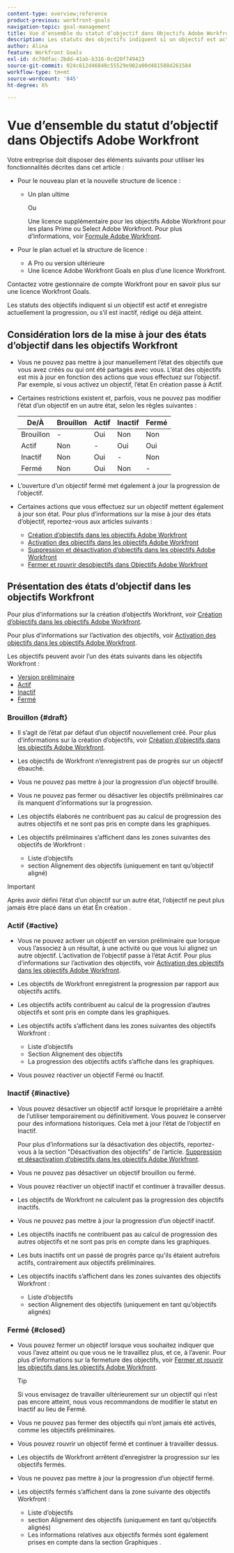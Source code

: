 ```yaml
---
content-type: overview;reference
product-previous: workfront-goals
navigation-topic: goal-management
title: Vue d’ensemble du statut d’objectif dans Objectifs Adobe Workfront
description: Les statuts des objectifs indiquent si un objectif est actif et enregistre actuellement la progression, ou s’il est inactif, rédigé ou déjà atteint.
author: Alina
feature: Workfront Goals
exl-id: dc70dfac-2bdd-41ab-b316-0cd20f749423
source-git-commit: 024c612d46848c55529e902a00d481588d261584
workflow-type: tm+mt
source-wordcount: '845'
ht-degree: 6%

---
```


# Vue d’ensemble du statut d’objectif dans Objectifs Adobe Workfront

Votre entreprise doit disposer des éléments suivants pour utiliser les fonctionnalités décrites dans cet article :

* Pour le nouveau plan et la nouvelle structure de licence :

   * Un plan ultime

     Ou

     Une licence supplémentaire pour les objectifs Adobe Workfront pour les plans Prime ou Select Adobe Workfront. Pour plus d’informations, voir [Formule Adobe Workfront](https://www.workfront.com/plans).

* Pour le plan actuel et la structure de licence :

   * A Pro ou version ultérieure
   * Une licence Adobe Workfront Goals en plus d’une licence Workfront.

Contactez votre gestionnaire de compte Workfront pour en savoir plus sur une licence Workfront Goals.

Les statuts des objectifs indiquent si un objectif est actif et enregistre actuellement la progression, ou s’il est inactif, rédigé ou déjà atteint.

## Considération lors de la mise à jour des états d’objectif dans les objectifs Workfront

* Vous ne pouvez pas mettre à jour manuellement l’état des objectifs que vous avez créés ou qui ont été partagés avec vous. L’état des objectifs est mis à jour en fonction des actions que vous effectuez sur l’objectif. Par exemple, si vous activez un objectif, l’état En création passe à Actif.
* Certaines restrictions existent et, parfois, vous ne pouvez pas modifier l’état d’un objectif en un autre état, selon les règles suivantes :

  | De/À | Brouillon | Actif | Inactif | Fermé |
  |---|---|---|---|---|
  | Brouillon | - | Oui | Non | Non |
  | Actif | Non | - | Oui | Oui |
  | Inactif | Non | Oui | - | Non |
  | Fermé | Non | Oui | Non | - |

* L’ouverture d’un objectif fermé met également à jour la progression de l’objectif.
* Certaines actions que vous effectuez sur un objectif mettent également à jour son état. Pour plus d’informations sur la mise à jour des états d’objectif, reportez-vous aux articles suivants :

   * [Création d’objectifs dans les objectifs Adobe Workfront](../../workfront-goals/goal-management/create-goals.md)
   * [Activation des objectifs dans les objectifs Adobe Workfront](../../workfront-goals/goal-management/activate-goals.md)
   * [Suppression et désactivation d’objectifs dans les objectifs Adobe Workfront](../../workfront-goals/goal-management/delete-and-deactivate-goals.md)
   * [Fermer et rouvrir desobjectifs dans Objectifs Adobe Workfront](../../workfront-goals/goal-management/close-and-reopen-goals.md)

## Présentation des états d’objectif dans les objectifs Workfront

Pour plus d’informations sur la création d’objectifs Workfront, voir [Création d’objectifs dans les objectifs Adobe Workfront](../../workfront-goals/goal-management/create-goals.md).

Pour plus d’informations sur l’activation des objectifs, voir [Activation des objectifs dans les objectifs Adobe Workfront](../../workfront-goals/goal-management/activate-goals.md).

Les objectifs peuvent avoir l’un des états suivants dans les objectifs Workfront :

* [Version préliminaire](#draft)
* [Actif](#active)
* [Inactif](#inactive)
* [Fermé](#closed)

### Brouillon {#draft}

* Il s’agit de l’état par défaut d’un objectif nouvellement créé. Pour plus d’informations sur la création d’objectifs, voir [Création d’objectifs dans les objectifs Adobe Workfront](../../workfront-goals/goal-management/create-goals.md).
* Les objectifs de Workfront n’enregistrent pas de progrès sur un objectif ébauché.
* Vous ne pouvez pas mettre à jour la progression d’un objectif brouillé.
* Vous ne pouvez pas fermer ou désactiver les objectifs préliminaires car ils manquent d’informations sur la progression.
* Les objectifs élaborés ne contribuent pas au calcul de progression des autres objectifs et ne sont pas pris en compte dans les graphiques.
* Les objectifs préliminaires s’affichent dans les zones suivantes des objectifs de Workfront :

   * Liste d’objectifs
   * section Alignement des objectifs (uniquement en tant qu’objectif aligné)


>[!IMPORTANT]
>
>Après avoir défini l’état d’un objectif sur un autre état, l’objectif ne peut plus jamais être placé dans un état En création .

### Actif {#active}

* Vous ne pouvez activer un objectif en version préliminaire que lorsque vous l’associez à un résultat, à une activité ou que vous lui alignez un autre objectif. L’activation de l’objectif passe à l’état Actif. Pour plus d’informations sur l’activation des objectifs, voir [Activation des objectifs dans les objectifs Adobe Workfront](../../workfront-goals/goal-management/activate-goals.md).
* Les objectifs de Workfront enregistrent la progression par rapport aux objectifs actifs.
* Les objectifs actifs contribuent au calcul de la progression d’autres objectifs et sont pris en compte dans les graphiques.
* Les objectifs actifs s’affichent dans les zones suivantes des objectifs Workfront :

   * Liste d’objectifs
   * Section Alignement des objectifs
   * La progression des objectifs actifs s’affiche dans les graphiques.

* Vous pouvez réactiver un objectif Fermé ou Inactif.

### Inactif {#inactive}

* Vous pouvez désactiver un objectif actif lorsque le propriétaire a arrêté de l’utiliser temporairement ou définitivement. Vous pouvez le conserver pour des informations historiques. Cela met à jour l’état de l’objectif en Inactif.

  Pour plus d’informations sur la désactivation des objectifs, reportez-vous à la section &quot;Désactivation des objectifs&quot; de l’article. [Suppression et désactivation d’objectifs dans les objectifs Adobe Workfront](../../workfront-goals/goal-management/delete-and-deactivate-goals.md).

* Vous ne pouvez pas désactiver un objectif brouillon ou fermé.
* Vous pouvez réactiver un objectif inactif et continuer à travailler dessus.
* Les objectifs de Workfront ne calculent pas la progression des objectifs inactifs.
* Vous ne pouvez pas mettre à jour la progression d’un objectif inactif.
* Les objectifs inactifs ne contribuent pas au calcul de progression des autres objectifs et ne sont pas pris en compte dans les graphiques.
* Les buts inactifs ont un passé de progrès parce qu&#39;ils étaient autrefois actifs, contrairement aux objectifs préliminaires.
* Les objectifs inactifs s’affichent dans les zones suivantes des objectifs Workfront :

   * Liste d’objectifs
   * section Alignement des objectifs (uniquement en tant qu’objectifs alignés)

### Fermé {#closed}

* Vous pouvez fermer un objectif lorsque vous souhaitez indiquer que vous l’avez atteint ou que vous ne le travaillez plus, et ce, à l’avenir. Pour plus d’informations sur la fermeture des objectifs, voir [Fermer et rouvrir les objectifs dans les objectifs Adobe Workfront](../../workfront-goals/goal-management/close-and-reopen-goals.md).

  >[!TIP]
  >
  >Si vous envisagez de travailler ultérieurement sur un objectif qui n’est pas encore atteint, nous vous recommandons de modifier le statut en Inactif au lieu de Fermé.

* Vous ne pouvez pas fermer des objectifs qui n’ont jamais été activés, comme les objectifs préliminaires.
* Vous pouvez rouvrir un objectif fermé et continuer à travailler dessus.
* Les objectifs de Workfront arrêtent d’enregistrer la progression sur les objectifs fermés.
* Vous ne pouvez pas mettre à jour la progression d’un objectif fermé.
* Les objectifs fermés s’affichent dans la zone suivante des objectifs Workfront :

   * Liste d’objectifs
   * section Alignement des objectifs (uniquement en tant qu’objectifs alignés)
   * Les informations relatives aux objectifs fermés sont également prises en compte dans la section Graphiques .
